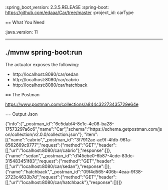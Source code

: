 :spring_boot_version: 2.3.5.RELEASE
:spring-boot: https://github.com/edaaa/Car/tree/master
:project_id: carType


== What You Need

:java_version: 11

----
./mvnw spring-boot:run
----

The actuator exposes the following:

* http://localhost:8080/car/sedan
* http://localhost:8080/car/cabrio
* http://localhost:8080/car/hatchback



== The Postman

https://www.postman.com/collections/a844c32273435729e64e

== Output Json 

{"info":{"_postman_id":"6c5dabf4-8e1c-4e08-ba28-17573297a6c6","name":"Car","schema":"https:\/\/schema.getpostman.com\/json\/collection\/v2.0.0\/collection.json"},
"item":[{"name":"cabrio","_postman_id":"3f7912ae-ac9f-4fdb-961a-8562669c9777","request":{"method":"GET","header":[],"url":"localhost:8080\/car\/cabrio"},"response":[]},
{"name":"sedan","_postman_id":"d145ebe0-6b87-4cde-83dc-315483451f83","request":{"method":"GET","header":[],"url":"localhost:8080\/car\/sedan"},"response":[]},
{"name":"hatchback","_postman_id":"09f4d565-406b-4eaa-9f38-2723c4633b7d","request":{"method":"GET","header":[],"url":"localhost:8080\/car\/hatchback"},"response":[]}]}
